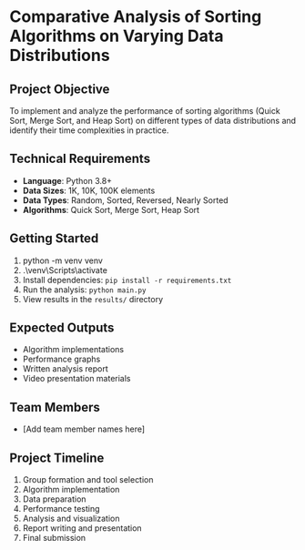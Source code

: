 # Comparative Analysis of Sorting Algorithms on Varying Data Distributions

## Project Objective
To implement and analyze the performance of sorting algorithms (Quick Sort, Merge Sort, and Heap Sort) on different types of data distributions and identify their time complexities in practice.


## Technical Requirements
- **Language**: Python 3.8+
- **Data Sizes**: 1K, 10K, 100K elements
- **Data Types**: Random, Sorted, Reversed, Nearly Sorted
- **Algorithms**: Quick Sort, Merge Sort, Heap Sort

## Getting Started
1. python -m venv venv
2. .\venv\Scripts\activate
3. Install dependencies: `pip install -r requirements.txt`
4. Run the analysis: `python main.py`
5. View results in the `results/` directory

## Expected Outputs
- Algorithm implementations
- Performance graphs
- Written analysis report
- Video presentation materials

## Team Members
- [Add team member names here]

## Project Timeline
1. Group formation and tool selection
2. Algorithm implementation
3. Data preparation
4. Performance testing
5. Analysis and visualization
6. Report writing and presentation
7. Final submission
